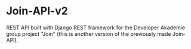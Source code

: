 # Join-API-v2
REST API built with Django REST framework for the Developer Akademie group project "Join" (this is another version of the previously made Join-API).
